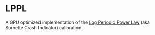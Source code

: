 # LPPL
A GPU optimized implementation of the [Log Periodic Power Law](https://www.sg.ethz.ch/ethz_risk_center_wps/pdf/ETH-RC-11-002.pdf) 
(aka Sornette Crash Indicator) calibration.
